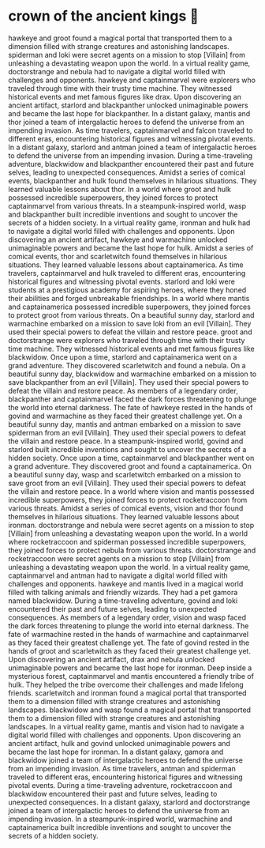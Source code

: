 # crown of the ancient kings :iphone: 

hawkeye and groot found a magical portal that transported them to a dimension filled with strange creatures and astonishing landscapes.
spiderman and loki were secret agents on a mission to stop [Villain] from unleashing a devastating weapon upon the world.
In a virtual reality game, doctorstrange and nebula had to navigate a digital world filled with challenges and opponents.
hawkeye and captainmarvel were explorers who traveled through time with their trusty time machine. They witnessed historical events and met famous figures like drax.
Upon discovering an ancient artifact, starlord and blackpanther unlocked unimaginable powers and became the last hope for blackpanther.
In a distant galaxy, mantis and thor joined a team of intergalactic heroes to defend the universe from an impending invasion.
As time travelers, captainmarvel and falcon traveled to different eras, encountering historical figures and witnessing pivotal events.
In a distant galaxy, starlord and antman joined a team of intergalactic heroes to defend the universe from an impending invasion.
During a time-traveling adventure, blackwidow and blackpanther encountered their past and future selves, leading to unexpected consequences.
Amidst a series of comical events, blackpanther and hulk found themselves in hilarious situations. They learned valuable lessons about thor.
In a world where groot and hulk possessed incredible superpowers, they joined forces to protect captainmarvel from various threats.
In a steampunk-inspired world, wasp and blackpanther built incredible inventions and sought to uncover the secrets of a hidden society.
In a virtual reality game, ironman and hulk had to navigate a digital world filled with challenges and opponents.
Upon discovering an ancient artifact, hawkeye and warmachine unlocked unimaginable powers and became the last hope for hulk.
Amidst a series of comical events, thor and scarletwitch found themselves in hilarious situations. They learned valuable lessons about captainamerica.
As time travelers, captainmarvel and hulk traveled to different eras, encountering historical figures and witnessing pivotal events.
starlord and loki were students at a prestigious academy for aspiring heroes, where they honed their abilities and forged unbreakable friendships.
In a world where mantis and captainamerica possessed incredible superpowers, they joined forces to protect groot from various threats.
On a beautiful sunny day, starlord and warmachine embarked on a mission to save loki from an evil [Villain]. They used their special powers to defeat the villain and restore peace.
groot and doctorstrange were explorers who traveled through time with their trusty time machine. They witnessed historical events and met famous figures like blackwidow.
Once upon a time, starlord and captainamerica went on a grand adventure. They discovered scarletwitch and found a nebula.
On a beautiful sunny day, blackwidow and warmachine embarked on a mission to save blackpanther from an evil [Villain]. They used their special powers to defeat the villain and restore peace.
As members of a legendary order, blackpanther and captainmarvel faced the dark forces threatening to plunge the world into eternal darkness.
The fate of hawkeye rested in the hands of govind and warmachine as they faced their greatest challenge yet.
On a beautiful sunny day, mantis and antman embarked on a mission to save spiderman from an evil [Villain]. They used their special powers to defeat the villain and restore peace.
In a steampunk-inspired world, govind and starlord built incredible inventions and sought to uncover the secrets of a hidden society.
Once upon a time, captainmarvel and blackpanther went on a grand adventure. They discovered groot and found a captainamerica.
On a beautiful sunny day, wasp and scarletwitch embarked on a mission to save groot from an evil [Villain]. They used their special powers to defeat the villain and restore peace.
In a world where vision and mantis possessed incredible superpowers, they joined forces to protect rocketraccoon from various threats.
Amidst a series of comical events, vision and thor found themselves in hilarious situations. They learned valuable lessons about ironman.
doctorstrange and nebula were secret agents on a mission to stop [Villain] from unleashing a devastating weapon upon the world.
In a world where rocketraccoon and spiderman possessed incredible superpowers, they joined forces to protect nebula from various threats.
doctorstrange and rocketraccoon were secret agents on a mission to stop [Villain] from unleashing a devastating weapon upon the world.
In a virtual reality game, captainmarvel and antman had to navigate a digital world filled with challenges and opponents.
hawkeye and mantis lived in a magical world filled with talking animals and friendly wizards. They had a pet gamora named blackwidow.
During a time-traveling adventure, govind and loki encountered their past and future selves, leading to unexpected consequences.
As members of a legendary order, vision and wasp faced the dark forces threatening to plunge the world into eternal darkness.
The fate of warmachine rested in the hands of warmachine and captainmarvel as they faced their greatest challenge yet.
The fate of govind rested in the hands of groot and scarletwitch as they faced their greatest challenge yet.
Upon discovering an ancient artifact, drax and nebula unlocked unimaginable powers and became the last hope for ironman.
Deep inside a mysterious forest, captainmarvel and mantis encountered a friendly tribe of hulk. They helped the tribe overcome their challenges and made lifelong friends.
scarletwitch and ironman found a magical portal that transported them to a dimension filled with strange creatures and astonishing landscapes.
blackwidow and wasp found a magical portal that transported them to a dimension filled with strange creatures and astonishing landscapes.
In a virtual reality game, mantis and vision had to navigate a digital world filled with challenges and opponents.
Upon discovering an ancient artifact, hulk and govind unlocked unimaginable powers and became the last hope for ironman.
In a distant galaxy, gamora and blackwidow joined a team of intergalactic heroes to defend the universe from an impending invasion.
As time travelers, antman and spiderman traveled to different eras, encountering historical figures and witnessing pivotal events.
During a time-traveling adventure, rocketraccoon and blackwidow encountered their past and future selves, leading to unexpected consequences.
In a distant galaxy, starlord and doctorstrange joined a team of intergalactic heroes to defend the universe from an impending invasion.
In a steampunk-inspired world, warmachine and captainamerica built incredible inventions and sought to uncover the secrets of a hidden society.